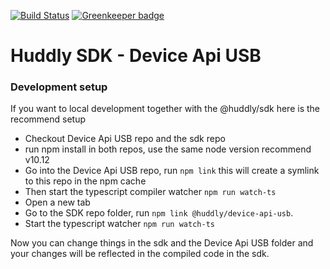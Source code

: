 [![Build Status](https://travis-ci.com/Huddly/device-api-usb.svg?branch=master)](https://travis-ci.com/Huddly/device-api-usb) [![Greenkeeper badge](https://badges.greenkeeper.io/Huddly/device-api-usb.svg)](https://greenkeeper.io/)

# Huddly SDK - Device Api USB

### Development setup
If you want to local development together with the @huddly/sdk here is the recommend setup

- Checkout Device Api USB repo and the sdk repo
- run npm install in both repos, use the same node version recommend v10.12
- Go into the Device Api USB repo, run ```npm link``` this will create a symlink to this repo in the npm cache
- Then start the typescript compiler watcher ```npm run watch-ts```
- Open a new tab
- Go to the SDK repo folder, run ```npm link @huddly/device-api-usb```.
- Start the typescript watcher ```npm run watch-ts```

Now you can change things in the sdk and the Device Api USB folder and your changes will be reflected in the compiled code in the sdk.
